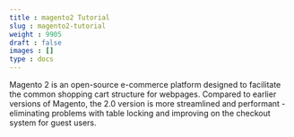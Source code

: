 ```yaml
---
title : magento2 Tutorial
slug : magento2-tutorial
weight : 9905
draft : false
images : []
type : docs
---
```


Magento 2 is an open-source e-commerce platform designed to facilitate the common shopping cart structure for webpages. Compared to earlier versions of Magento, the 2.0 version is more streamlined and performant - eliminating problems with table locking and improving on the checkout system for guest users.

